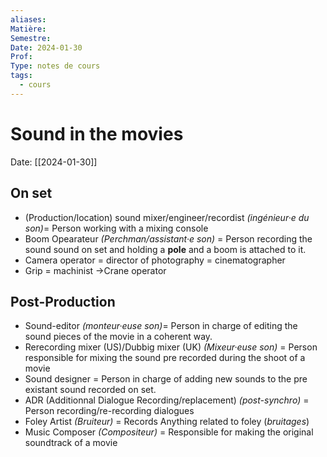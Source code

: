 ```yaml
---
aliases:
Matière:
Semestre:
Date: 2024-01-30
Prof:
Type: notes de cours
tags:
  - cours
---
```

# Sound in the movies
Date: [[2024-01-30]] 

## On set
- (Production/location) sound mixer/engineer/recordist *(ingénieur·e du son)*= Person working with a mixing console
- Boom Opearateur *(Perchman/assistant·e son)* = Person recording the sound sound on set and holding a **pole** and a boom is attached to it. 
- Camera operator = director of photography = cinematographer
- Grip = machinist →Crane operator 
## Post-Production
- Sound-editor *(monteur·euse son)*= Person in charge of editing the sound pieces of the movie in a coherent way.
- Rerecording mixer (US)/Dubbig mixer (UK) *(Mixeur·euse son)* = Person responsible for mixing the sound pre recorded during the shoot of a movie 
- Sound designer = Person in charge of adding new sounds to the pre existant sound recorded on set. 
- ADR (Additionnal Dialogue Recording/replacement) *(post-synchro)* = Person recording/re-recording dialogues
- Foley Artist *(Bruiteur)* = Records Anything related to foley (*bruitages*)
- Music Composer *(Compositeur)* = Responsible for making the original soundtrack of a movie
